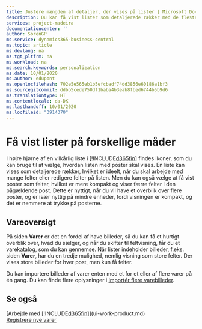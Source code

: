 ```yaml
---
title: Justere mængden af detaljer, der vises på lister | Microsoft Docs
description: Du kan få vist lister som detaljerede rækker med de fleste oplysninger eller som felter, der er lette at løbe igennem, og som kan indeholde miniaturebilleder.
services: project-madeira
documentationcenter: ''
author: SorenGP
ms.service: dynamics365-business-central
ms.topic: article
ms.devlang: na
ms.tgt_pltfrm: na
ms.workload: na
ms.search.keywords: personalization
ms.date: 10/01/2020
ms.author: edupont
ms.openlocfilehash: 702e5e565eb1b5efcbadf74dd3856e60186a1bf3
ms.sourcegitcommit: ddbb5cede750df1baba4b3eab8fbed6744b5b9d6
ms.translationtype: HT
ms.contentlocale: da-DK
ms.lasthandoff: 10/01/2020
ms.locfileid: "3914370"
---
```

# <a name="displaying-lists-in-different-ways"></a>Få vist lister på forskellige måder
I højre hjørne af en vilkårlig liste i [!INCLUDE[d365fin](includes/d365fin_md.md)] findes ikoner, som du kan bruge til at vælge, hvordan listen med poster skal vises. En liste kan vises som detaljerede rækker, hvilket er ideelt, når du skal arbejde med mange felter eller redigere felter på listen. Men du kan også vælge at få vist poster som felter, hvilket er mere kompakt og viser færre felter i den pågældende post. Dette er nyttigt, når du vil have et overblik over flere poster, og er især nyttig på mindre enheder, fordi visningen er kompakt, og det er nemmere at trykke på posterne.

## <a name="item-list"></a>Vareoversigt
På siden **Varer** er det en fordel af have billeder, så du kan få et hurtigt overblik over, hvad du sælger, og når du skifter til feltvisning, får du et varekatalog, som du kan gennemse. Når lister indeholder billeder, f.eks. siden **Varer**, har du en tredje mulighed, nemlig visning som store felter. Der vises store billeder for hver post, men kun få felter.

Du kan importere billeder af varer enten med et for et eller af flere varer på én gang. Du kan finde flere oplysninger i [Importér flere varebilleder](inventory-how-import-item-pictures.md).  

## <a name="see-also"></a>Se også
[Arbejde med [!INCLUDE[d365fin](includes/d365fin_md.md)]](ui-work-product.md)  
[Registrere nye varer](inventory-how-register-new-items.md)  
